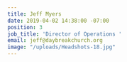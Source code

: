 ```yaml
---
title: Jeff Myers
date: 2019-04-02 14:38:00 -07:00
position: 3
job_title: 'Director of Operations '
email: jeff@daybreakchurch.org
image: "/uploads/Headshots-18.jpg"
---
```


